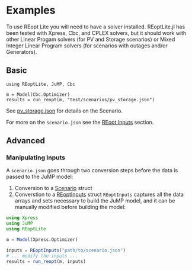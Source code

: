 # Examples
To use REopt Lite you will need to have a solver installed. REoptLite.jl has been tested with Xpress, Cbc, and CPLEX solvers, but it should work with other Linear Progam solvers (for PV and Storage scenarios) or Mixed Integer Linear Program solvers (for scenarios with outages and/or Generators).

## Basic
```@example
using REoptLite, JuMP, Cbc

m = Model(Cbc.Optimizer)
results = run_reopt(m, "test/scenarios/pv_storage.json")
```
See [pv_storage.json](https://github.com/NREL/REoptLite/blob/master/test/scenarios/pv_storage.json) for details on the Scenario.

For more on the `scenario.json` see the [REopt Inputs](@ref) section.

## Advanced

### Manipulating Inputs
A `scenario.json` goes through two conversion steps before the data is passed to the JuMP model:
1. Conversion to a [Scenario](@ref) struct
2. Converstion to a [REoptInputs](@ref) struct
`REoptInputs` captures all the data arrays and sets necessary to build the JuMP model, and it can be manually modified before building the model:
```julia
using Xpress
using JuMP
using REoptLite

m = Model(Xpress.Optimizer)

inputs = REoptInputs("path/to/scenario.json")
# ... modify the inputs ...
results = run_reopt(m, inputs)
```
